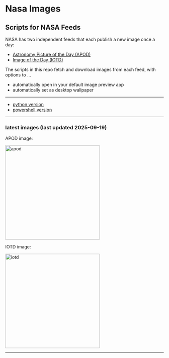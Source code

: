 # Nasa Images

## Scripts for NASA Feeds

NASA has two independent feeds that each publish a new image once a day:

- [Astronomy Picture of the Day (APOD)](https://apod.nasa.gov/apod/)
- [Image of the Day (IOTD)](https://www.nasa.gov/image-of-the-day/)

The scripts in this repo fetch and download images from each feed, with options to ...

- automatically open in your default image preview app
- automatically set as desktop wallpaper

---

- [python version](./python/README.md)
- [powershell version](./powershell/README.md)

---

### latest images (last updated 2025-09-19)

APOD image:

<a href="https://apod.nasa.gov/apod/image/2509/NGC6914_2048.jpg"><img alt="apod" src="https://apod.nasa.gov/apod/image/2509/NGC6914_2048.jpg" height="300" /></a>

IOTD image:

<a href="https://www.nasa.gov/image-detail/1-pia26662-dsc4667-enhanced-nr-f100bb/"><img alt="iotd" src="https://www.nasa.gov/wp-content/uploads/2025/09/1-pia26662-dsc4667-enhanced-nr-f100bb.jpg" height="300" /></a>

---
